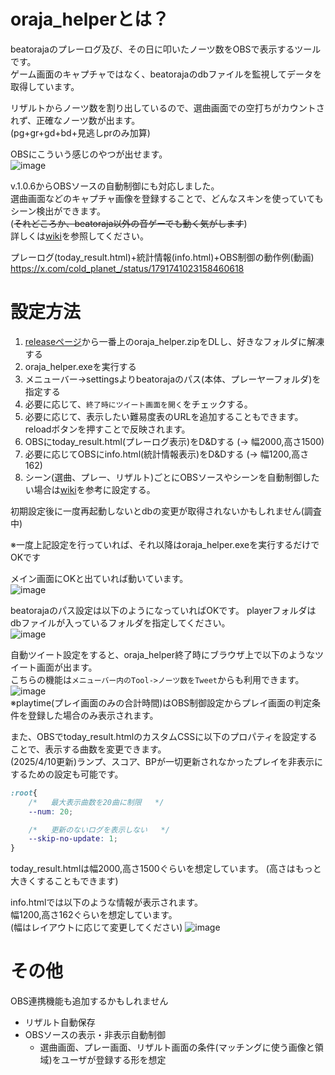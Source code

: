 # oraja_helperとは？
beatorajaのプレーログ及び、その日に叩いたノーツ数をOBSで表示するツールです。  
ゲーム画面のキャプチャではなく、beatorajaのdbファイルを監視してデータを取得しています。  

リザルトからノーツ数を割り出しているので、選曲画面での空打ちがカウントされず、正確なノーツ数が出ます。  
(pg+gr+gd+bd+見逃しprのみ加算)

OBSにこういう感じのやつが出せます。  
![image](https://github.com/user-attachments/assets/c45d8e91-7f53-4c8b-a3eb-44e1b5e0ec5b)  

v.1.0.6からOBSソースの自動制御にも対応しました。  
選曲画面などのキャプチャ画像を登録することで、どんなスキンを使っていてもシーン検出ができます。  
(~~それどころか、beatoraja以外の音ゲーでも動く気がします~~)  
詳しくは[wiki](https://github.com/dj-kata/oraja_helper/wiki/OBS%E9%80%A3%E6%90%BA%E6%A9%9F%E8%83%BD%E3%81%AE%E8%A8%AD%E5%AE%9A%E6%96%B9%E6%B3%95)を参照してください。

プレーログ(today_result.html)+統計情報(info.html)+OBS制御の動作例(動画)  
https://x.com/cold_planet_/status/1791741023158460618

# 設定方法
1. [releaseページ](https://github.com/dj-kata/oraja_helper/releases)から一番上のoraja_helper.zipをDLし、好きなフォルダに解凍する
2. oraja_helper.exeを実行する
3. メニューバー->settingsよりbeatorajaのパス(本体、プレーヤーフォルダ)を指定する
5. 必要に応じて、```終了時にツイート画面を開く```をチェックする。
4. 必要に応じて、表示したい難易度表のURLを追加することもできます。reloadボタンを押すことで反映されます。
5. OBSにtoday_result.html(プレーログ表示)をD&Dする (-> 幅2000,高さ1500)
6. 必要に応じてOBSにinfo.html(統計情報表示)をD&Dする (-> 幅1200,高さ162)
7. シーン(選曲、プレー、リザルト)ごとにOBSソースやシーンを自動制御したい場合は[wiki](https://github.com/dj-kata/oraja_helper/wiki/OBS%E9%80%A3%E6%90%BA%E6%A9%9F%E8%83%BD%E3%81%AE%E8%A8%AD%E5%AE%9A%E6%96%B9%E6%B3%95)を参考に設定する。

初期設定後に一度再起動しないとdbの変更が取得されないかもしれません(調査中)

※一度上記設定を行っていれば、それ以降はoraja_helper.exeを実行するだけでOKです

メイン画面にOKと出ていれば動いています。  
![image](https://github.com/dj-kata/oraja_helper/assets/61326119/7acb4c0f-2039-42d8-8bfc-1390a830df85)

beatorajaのパス設定は以下のようになっていればOKです。
playerフォルダはdbファイルが入っているフォルダを指定してください。  
![image](https://github.com/dj-kata/ytlive_helper/assets/61326119/6f7ee76e-77a6-4635-ac02-a3ecc102f403)

自動ツイート設定をすると、oraja_helper終了時にブラウザ上で以下のようなツイート画面が出ます。  
こちらの機能は```メニューバー内のTool->ノーツ数をTweet```からも利用できます。  
![image](https://github.com/user-attachments/assets/b30eb7f1-6740-4321-88e6-0e218a734269)  
※playtime(プレイ画面のみの合計時間)はOBS制御設定からプレイ画面の判定条件を登録した場合のみ表示されます。

また、OBSでtoday_result.htmlのカスタムCSSに以下のプロパティを設定することで、表示する曲数を変更できます。  
(2025/4/10更新)ランプ、スコア、BPが一切更新されなかったプレイを非表示にするための設定も可能です。

```css
:root{
    /*   最大表示曲数を20曲に制限   */
    --num: 20;

    /*   更新のないログを表示しない   */
    --skip-no-update: 1;
}
```

today_result.htmlは幅2000,高さ1500ぐらいを想定しています。
(高さはもっと大きくすることもできます)

info.htmlでは以下のような情報が表示されます。  
幅1200,高さ162ぐらいを想定しています。  
(幅はレイアウトに応じて変更してください)
![image](https://github.com/dj-kata/oraja_helper/assets/61326119/fda9ce59-a35f-498f-b1cd-3e015520283e)

# その他
OBS連携機能も追加するかもしれません  
- リザルト自動保存
- OBSソースの表示・非表示自動制御
  - 選曲画面、プレー画面、リザルト画面の条件(マッチングに使う画像と領域)をユーザが登録する形を想定

